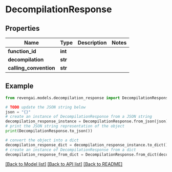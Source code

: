 # DecompilationResponse


## Properties

Name | Type | Description | Notes
------------ | ------------- | ------------- | -------------
**function_id** | **int** |  | 
**decompilation** | **str** |  | 
**calling_convention** | **str** |  | 

## Example

```python
from revengai.models.decompilation_response import DecompilationResponse

# TODO update the JSON string below
json = "{}"
# create an instance of DecompilationResponse from a JSON string
decompilation_response_instance = DecompilationResponse.from_json(json)
# print the JSON string representation of the object
print(DecompilationResponse.to_json())

# convert the object into a dict
decompilation_response_dict = decompilation_response_instance.to_dict()
# create an instance of DecompilationResponse from a dict
decompilation_response_from_dict = DecompilationResponse.from_dict(decompilation_response_dict)
```
[[Back to Model list]](../README.md#documentation-for-models) [[Back to API list]](../README.md#documentation-for-api-endpoints) [[Back to README]](../README.md)


